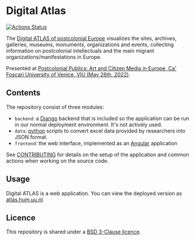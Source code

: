 # Digital Atlas

[![Actions Status](https://github.com/UUDigitalHumanitieslab/digital-atlas/workflows/Unit%20tests/badge.svg)](https://github.com/UUDigitalHumanitieslab/digital-atlas/actions)

The [Digital ATLAS of postcolonial Europe](https://atlast.hum.uu.nl) visualizes the sites, archives, galleries, museums, monuments, organizations and events, collecting information on postcolonial intellectuals and the main migrant organizations/manifestations in Europe.

Presented at [Postcolonial Publics: Art and Citizen Media in Europe, Ca' Foscari University of Venice, VIU (May 26th, 2022)](https://www.unive.it/data/33113/1/60248).

## Contents

The repository consist of three modules:
- `backend`: a [Django](https://www.djangoproject.com/) backend that is included so the application can be run in our normal deployment environment. It's not actively used.
- `data`: [python](https://python.org) scripts to convert excel data provided by researchers into JSON format.
- `frontend`: the web interface, implemented as an [Angular](https://angular.io/) application

See [CONTRIBUTING](/CONTRIBUTING.md) for details on the setup of the application and common actions when working on the source code.

## Usage

Digital ATLAS is a web application. You can view the deployed version as [atlas.hum.uu.nl](https://atlas.hum.uu.nl).

## Licence

This repository is shared under a [BSD 3-Clause licence](/LICENSE).
